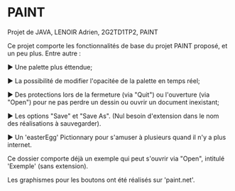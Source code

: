 # PAINT
Projet de JAVA, LENOIR Adrien, 2G2TD1TP2, PAINT

Ce projet comporte les fonctionnalités de base du projet PAINT proposé, et un peu plus.
Entre autre :

► Une palette plus éttendue;

► La possibilité de modifier l'opacitée de la palette en temps réel;

► Des protections lors de la fermeture (via "Quit") ou l'ouverture (via "Open") pour ne pas perdre un dessin ou ouvrir un document inexistant;

► Les options "Save" et "Save As". (Nul besoin d'extension dans le nom des réalisations à sauvegarder).

► Un 'easterEgg' Pictionnary pour s'amuser à plusieurs quand il n'y a plus internet.

Ce dossier comporte déjà un exemple qui peut s'ouvrir via "Open", intitulé 'Exemple' (sans extension).

Les graphismes pour les boutons ont été réalisés sur 'paint.net'.
